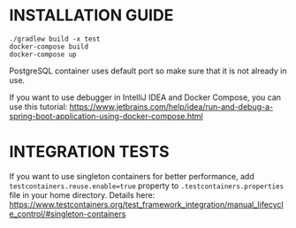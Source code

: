 # INSTALLATION GUIDE
```
./gradlew build -x test
docker-compose build
docker-compose up
```
PostgreSQL container uses default port so make sure that it is not already in use.

If you want to use debugger in IntelliJ IDEA and Docker Compose, you can use this tutorial: https://www.jetbrains.com/help/idea/run-and-debug-a-spring-boot-application-using-docker-compose.html

# INTEGRATION TESTS
If you want to use singleton containers for better performance, add `testcontainers.reuse.enable=true` property to `.testcontainers.properties` file in your home directory.
Details here: https://www.testcontainers.org/test_framework_integration/manual_lifecycle_control/#singleton-containers
